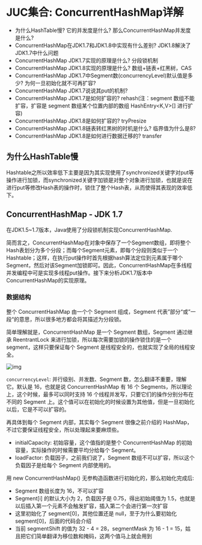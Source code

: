 # JUC集合: ConcurrentHashMap详解

- 为什么HashTable慢? 它的并发度是什么? 那么ConcurrentHashMap并发度是什么?
- ConcurrentHashMap在JDK1.7和JDK1.8中实现有什么差别? JDK1.8解決了JDK1.7中什么问题
- ConcurrentHashMap JDK1.7实现的原理是什么? 分段锁机制
- ConcurrentHashMap JDK1.8实现的原理是什么? 数组+链表+红黑树，CAS
- ConcurrentHashMap JDK1.7中Segment数(concurrencyLevel)默认值是多少? 为何一旦初始化就不可再扩容?
- ConcurrentHashMap JDK1.7说说其put的机制?
- ConcurrentHashMap JDK1.7是如何扩容的? rehash(注：segment 数组不能扩容，扩容是 segment 数组某个位置内部的数组 HashEntry<K,V>[] 进行扩容)
- ConcurrentHashMap JDK1.8是如何扩容的? tryPresize
- ConcurrentHashMap JDK1.8链表转红黑树的时机是什么? 临界值为什么是8?
- ConcurrentHashMap JDK1.8是如何进行数据迁移的? transfer

## 为什么HashTable慢

Hashtable之所以效率低下主要是因为其实现使用了synchronized关键字对put等操作进行加锁，而synchronized关键字加锁是对整个对象进行加锁，也就是说在进行put等修改Hash表的操作时，锁住了整个Hash表，从而使得其表现的效率低下。



## ConcurrentHashMap - JDK 1.7

在JDK1.5~1.7版本，Java使用了分段锁机制实现ConcurrentHashMap.

简而言之，ConcurrentHashMap在对象中保存了一个Segment数组，即将整个Hash表划分为多个分段；而每个Segment元素，即每个分段则类似于一个Hashtable；这样，在执行put操作时首先根据hash算法定位到元素属于哪个Segment，然后对该Segment加锁即可。因此，ConcurrentHashMap在多线程并发编程中可是实现多线程put操作。接下来分析JDK1.7版本中ConcurrentHashMap的实现原理。

### 数据结构

整个 ConcurrentHashMap 由一个个 Segment 组成，Segment 代表”部分“或”一段“的意思，所以很多地方都会将其描述为分段锁。

简单理解就是，ConcurrentHashMap 是一个 Segment 数组，Segment 通过继承 ReentrantLock 来进行加锁，所以每次需要加锁的操作锁住的是一个 segment，这样只要保证每个 Segment 是线程安全的，也就实现了全局的线程安全。

![img](https://pdai.tech/_images/thread/java-thread-x-concurrent-hashmap-1.png)

`concurrencyLevel`: 并行级别、并发数、Segment 数，怎么翻译不重要，理解它。默认是 16，也就是说 ConcurrentHashMap 有 16 个 Segments，所以理论上，这个时候，最多可以同时支持 16 个线程并发写，只要它们的操作分别分布在不同的 Segment 上。这个值可以在初始化的时候设置为其他值，但是一旦初始化以后，它是不可以扩容的。

再具体到每个 Segment 内部，其实每个 Segment 很像之前介绍的 HashMap，不过它要保证线程安全，所以处理起来要麻烦些。



- initialCapacity: 初始容量，这个值指的是整个 ConcurrentHashMap 的初始容量，实际操作的时候需要平均分给每个 Segment。
- loadFactor: 负载因子，之前我们说了，Segment 数组不可以扩容，所以这个负载因子是给每个 Segment 内部使用的。



用 new ConcurrentHashMap() 无参构造函数进行初始化的，那么初始化完成后:

- Segment 数组长度为 16，不可以扩容
- Segment[i] 的默认大小为 2，负载因子是 0.75，得出初始阈值为 1.5，也就是以后插入第一个元素不会触发扩容，插入第二个会进行第一次扩容
- 这里初始化了 segment[0]，其他位置还是 null，至于为什么要初始化 segment[0]，后面的代码会介绍
- 当前 segmentShift 的值为 32 - 4 = 28，segmentMask 为 16 - 1 = 15，姑且把它们简单翻译为移位数和掩码，这两个值马上就会用到